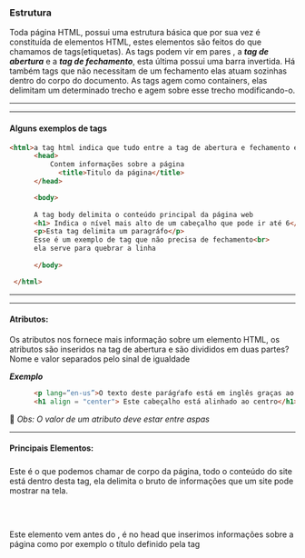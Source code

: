 ### Estrutura 

Toda página HTML, possui uma estrutura básica que por sua vez é constituída de elementos HTML, estes elementos são feitos do que  chamamos de tags(etiquetas). As tags podem vir em pares , a *<strong>tag de abertura</strong>* e a *<strong>tag de fechamento</strong>*, esta última possui uma barra invertida. Há também tags que não necessitam de um fechamento elas atuam sozinhas dentro do corpo do documento. As tags agem como containers, elas delimitam um determinado trecho e agem sobre esse trecho modificando-o.
  ______
  ______

#### Alguns exemplos de tags

```html 
<html>a tag html indica que tudo entre a tag de abertura e fechamento é um código HTML
      <head>
          Contem informações sobre a página
            <title>Titulo da página</title>
      </head>

      <body>
      
      A tag body delimita o conteúdo principal da página web
      <h1> Indica o nível mais alto de um cabeçalho que pode ir até 6</h1>
      <p>Esta tag delimita um paragráfo</p>
      Esse é um exemplo de tag que não precisa de fechamento<br>
      ela serve para quebrar a linha
  
      </body>

 </html>

```
______
______

#### Atributos:
Os atributos nos fornece mais informação sobre um elemento HTML, os atributos são inseridos na tag de abertura  e são divididos em duas partes? Nome e valor separados pelo sinal de igualdade

*<strong>Exemplo</strong>*
```html
      <p lang=”en-us”>O texto deste parágŕafo está em inglês graças ao atributo lang</p>
      <h1 align = "center"> Este cabeçalho está alinhado ao centro</h1>

```
:bell: *Obs: O valor de um atributo deve estar entre aspas*

______


#### Principais Elementos:<br>
##### <body>
Este é o que podemos chamar de corpo da página, todo o conteúdo do site está dentro desta tag, ela delimita o bruto de informações que um site pode mostrar na tela.

##### <head><br>
Este elemento vem antes do <body>, é no head que inserimos informações sobre a página como por exemplo o título definido pela tag <title>.

##### <title><br>
O conteúdo delimitado por esse elemento é mostrado no topo do browser






